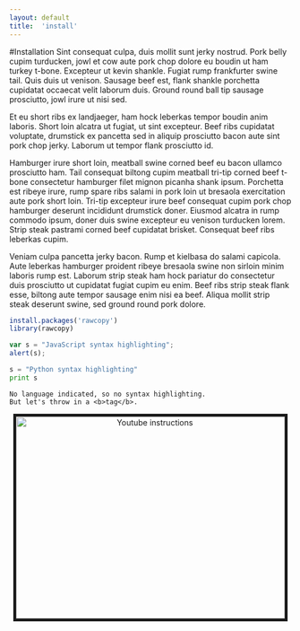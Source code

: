 ```yaml
---
layout: default
title:  'install'
---
```


#Installation
Sint consequat culpa, duis mollit sunt jerky nostrud. Pork belly cupim turducken, jowl et cow aute pork chop dolore eu boudin ut ham turkey t-bone. Excepteur ut kevin shankle. Fugiat rump frankfurter swine tail. Quis duis ut venison. Sausage beef est, flank shankle porchetta cupidatat occaecat velit laborum duis. Ground round ball tip sausage prosciutto, jowl irure ut nisi sed.

Et eu short ribs ex landjaeger, ham hock leberkas tempor boudin anim laboris. Short loin alcatra ut fugiat, ut sint excepteur. Beef ribs cupidatat voluptate, drumstick ex pancetta sed in aliquip prosciutto bacon aute sint pork chop jerky. Laborum ut tempor flank prosciutto id.

Hamburger irure short loin, meatball swine corned beef eu bacon ullamco prosciutto ham. Tail consequat biltong cupim meatball tri-tip corned beef t-bone consectetur hamburger filet mignon picanha shank ipsum. Porchetta est ribeye irure, rump spare ribs salami in pork loin ut bresaola exercitation aute pork short loin. Tri-tip excepteur irure beef consequat cupim pork chop hamburger deserunt incididunt drumstick doner. Eiusmod alcatra in rump commodo ipsum, doner duis swine excepteur eu venison turducken lorem. Strip steak pastrami corned beef cupidatat brisket. Consequat beef ribs leberkas cupim.

Veniam culpa pancetta jerky bacon. Rump et kielbasa do salami capicola. Aute leberkas hamburger proident ribeye bresaola swine non sirloin minim laboris rump est. Laborum strip steak ham hock pariatur do consectetur duis prosciutto ut cupidatat fugiat cupim eu enim. Beef ribs strip steak flank esse, biltong aute tempor sausage enim nisi ea beef. Aliqua mollit strip steak deserunt swine, sed ground round pork dolore.

```R
install.packages('rawcopy')
library(rawcopy)
```
```javascript
var s = "JavaScript syntax highlighting";
alert(s);
```
 
```python
s = "Python syntax highlighting"
print s
```
 
```
No language indicated, so no syntax highlighting. 
But let's throw in a <b>tag</b>.
```



<p align="center">
<a href="https://www.youtube.com/watch?v=ovWiGns43v4" target="_blank"><img src="http://img.youtube.com/vi/ovWiGns43v4/0.jpg" 
alt="Youtube instructions" width="480" height="360" border="5" /></a>
</p>
